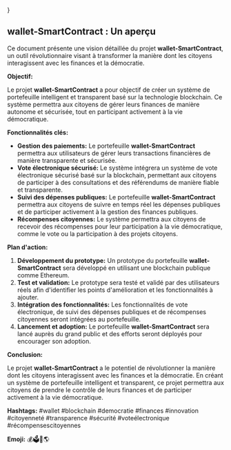
  
}

##  wallet-SmartContract : Un aperçu

Ce document présente une vision détaillée du projet **wallet-SmartContract**, un outil révolutionnaire visant à transformer la manière dont les citoyens interagissent avec les finances et la démocratie. 

**Objectif:**

Le projet **wallet-SmartContract** a pour objectif de créer un système de portefeuille intelligent et transparent basé sur la technologie blockchain. Ce système permettra aux citoyens de gérer leurs finances de manière autonome et sécurisée, tout en participant activement à la vie démocratique.

**Fonctionnalités clés:**

* **Gestion des paiements:** Le portefeuille **wallet-SmartContract** permettra aux utilisateurs de gérer leurs transactions financières de manière transparente et sécurisée. 
* **Vote électronique sécurisé:** Le système intégrera un système de vote électronique sécurisé basé sur la blockchain, permettant aux citoyens de participer à des consultations et des référendums de manière fiable et transparente.
* **Suivi des dépenses publiques:** Le portefeuille **wallet-SmartContract** permettra aux citoyens de suivre en temps réel les dépenses publiques et de participer activement à la gestion des finances publiques.
* **Récompenses citoyennes:** Le système permettra aux citoyens de recevoir des récompenses pour leur participation à la vie démocratique, comme le vote ou la participation à des projets citoyens.

**Plan d'action:**

1. **Développement du prototype:** Un prototype du portefeuille **wallet-SmartContract** sera développé en utilisant une blockchain publique comme Ethereum.
2. **Test et validation:** Le prototype sera testé et validé par des utilisateurs réels afin d'identifier les points d'amélioration et les fonctionnalités à ajouter.
3. **Intégration des fonctionnalités:** Les fonctionnalités de vote électronique, de suivi des dépenses publiques et de récompenses citoyennes seront intégrées au portefeuille.
4. **Lancement et adoption:** Le portefeuille **wallet-SmartContract** sera lancé auprès du grand public et des efforts seront déployés pour encourager son adoption.

**Conclusion:**

Le projet **wallet-SmartContract** a le potentiel de révolutionner la manière dont les citoyens interagissent avec les finances et la démocratie. En créant un système de portefeuille intelligent et transparent, ce projet permettra aux citoyens de prendre le contrôle de leurs finances et de participer activement à la vie démocratique.

**Hashtags:** #wallet #blockchain #democratie #finances #innovation #citoyenneté #transparence #sécurité #voteélectronique #récompensescitoyennes

**Emoji:** 💰🗳️🔐🌎


